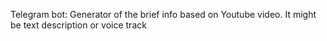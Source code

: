 Telegram bot: Generator of the brief info based on Youtube video. It might be text description or voice track
